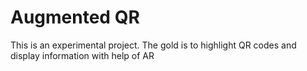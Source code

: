 # Augmented QR

This is an experimental project. The gold is to highlight QR codes and display information with help of AR

